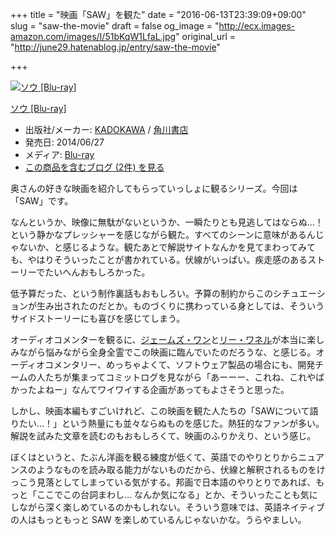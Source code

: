 +++
title = "映画「SAW」を観た"
date = "2016-06-13T23:39:09+09:00"
slug = "saw-the-movie"
draft = false
og_image = "http://ecx.images-amazon.com/images/I/51bKqW1LfaL.jpg"
original_url = "http://june29.hatenablog.jp/entry/saw-the-movie"

+++

<p></p>
<div class="hatena-asin-detail">
<a href="http://www.amazon.co.jp/exec/obidos/ASIN/B00JQ8DSPG/cameralady-22/"><img src="http://ecx.images-amazon.com/images/I/51bKqW1LfaL._SL160_.jpg" class="hatena-asin-detail-image" alt="ソウ [Blu-ray]" title="ソウ [Blu-ray]"></a><div class="hatena-asin-detail-info">
<p class="hatena-asin-detail-title"><a href="http://www.amazon.co.jp/exec/obidos/ASIN/B00JQ8DSPG/cameralady-22/">ソウ [Blu-ray]</a></p>
<ul>
<li>
<span class="hatena-asin-detail-label">出版社/メーカー:</span> <a class="keyword" href="http://d.hatena.ne.jp/keyword/KADOKAWA">KADOKAWA</a> / <a class="keyword" href="http://d.hatena.ne.jp/keyword/%B3%D1%C0%EE%BD%F1%C5%B9">角川書店</a>
</li>
<li>
<span class="hatena-asin-detail-label">発売日:</span> 2014/06/27</li>
<li>
<span class="hatena-asin-detail-label">メディア:</span> <a class="keyword" href="http://d.hatena.ne.jp/keyword/Blu-ray">Blu-ray</a>
</li>
<li><a href="http://d.hatena.ne.jp/asin/B00JQ8DSPG/cameralady-22" target="_blank">この商品を含むブログ (2件) を見る</a></li>
</ul>
</div>
<div class="hatena-asin-detail-foot"></div>
</div>

<p>奥さんの好きな映画を紹介してもらっていっしょに観るシリーズ。今回は「SAW」です。</p>

<p>なんというか、映像に無駄がないというか、一瞬たりとも見逃してはならぬ…！という静かなプレッシャーを感じながら観た。すべてのシーンに意味があるんじゃないか、と感じるような。観たあとで解説サイトなんかを見てまわってみても、やはりそういったことが書かれている。伏線がいっぱい。疾走感のあるストーリーでたいへんおもしろかった。</p>

<p>低予算だった、という制作裏話もおもしろい。予算の制約からこのシチュエーションが生み出されたのだとか。ものづくりに携わっている身としては、そういうサイドストーリーにも喜びを感じてしまう。</p>

<p>オーディオコメンターを観るに、<a class="keyword" href="http://d.hatena.ne.jp/keyword/%A5%B8%A5%A7%A1%BC%A5%E0%A5%BA%A1%A6%A5%EF%A5%F3">ジェームズ・ワン</a>と<a class="keyword" href="http://d.hatena.ne.jp/keyword/%A5%EA%A1%BC%A1%A6%A5%EF%A5%CD%A5%EB">リー・ワネル</a>が本当に楽しみながら悩みながら全身全霊でこの映画に臨んでいたのだろうな、と感じる。オーディオコメンタリー、めっちゃよくて、ソフトウェア製品の場合にも、開発チームの人たちが集まってコミットログを見ながら「あーーー、これね、これやばかったよねー」なんてワイワイする企画があってもよさそうと思った。</p>

<p>しかし、映画本編もすごいけれど、この映画を観た人たちの「SAWについて語りたい…！」という熱量にも並々ならぬものを感じた。熱狂的なファンが多い。解説を試みた文章を読むのもおもしろくて、映画のふりかえり、という感じ。</p>

<p>ぼくはというと、たぶん洋画を観る練度が低くて、英語でのやりとりからニュアンスのようなものを読み取る能力がないものだから、伏線と解釈されるものをけっこう見落としてしまっている気がする。邦画で日本語のやりとりであれば、もっと「ここでこの台詞まわし… なんか気になる」とか、そういったことも気にしながら深く楽しめているのかもしれない。そういう意味では、英語ネイティブの人はもっともっと SAW を楽しめているんじゃないかな。うらやましい。</p>